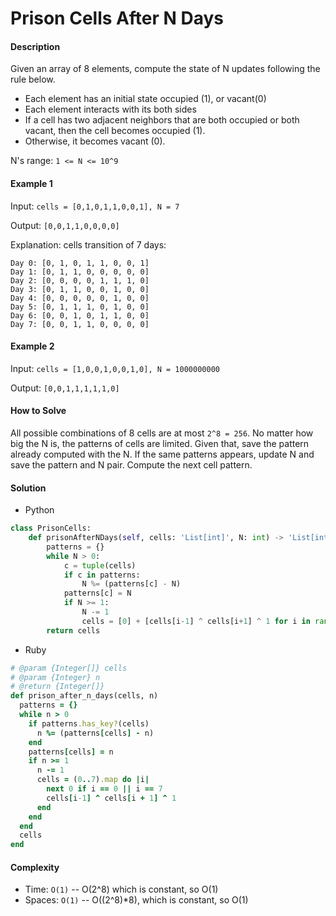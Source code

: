 # Prison Cells After N Days

#### Description

Given an array of 8 elements, compute the state of N updates following the rule below.

- Each element has an initial state occupied (1), or vacant(0)
- Each element interacts with its both sides
- If a cell has two adjacent neighbors that are both occupied or both vacant, then the cell becomes occupied (1).
- Otherwise, it becomes vacant (0).

N's range: `1 <= N <= 10^9`

#### Example 1
Input: `cells = [0,1,0,1,1,0,0,1], N = 7`

Output: `[0,0,1,1,0,0,0,0]`

Explanation: cells transition of 7 days:

```
Day 0: [0, 1, 0, 1, 1, 0, 0, 1]
Day 1: [0, 1, 1, 0, 0, 0, 0, 0]
Day 2: [0, 0, 0, 0, 1, 1, 1, 0]
Day 3: [0, 1, 1, 0, 0, 1, 0, 0]
Day 4: [0, 0, 0, 0, 0, 1, 0, 0]
Day 5: [0, 1, 1, 1, 0, 1, 0, 0]
Day 6: [0, 0, 1, 0, 1, 1, 0, 0]
Day 7: [0, 0, 1, 1, 0, 0, 0, 0]
```

#### Example 2
Input: `cells = [1,0,0,1,0,0,1,0], N = 1000000000`

Output: `[0,0,1,1,1,1,1,0]`

#### How to Solve

All possible combinations of 8 cells are at most `2^8 = 256`.
No matter how big the N is, the patterns of cells are limited.
Given that, save the pattern already computed with the N. If the same patterns appears, update N and save the pattern and N pair.
Compute the next cell pattern.

#### Solution
- Python

```python
class PrisonCells:
    def prisonAfterNDays(self, cells: 'List[int]', N: int) -> 'List[int]':
        patterns = {}
        while N > 0:
            c = tuple(cells)
            if c in patterns:
                N %= (patterns[c] - N)
            patterns[c] = N
            if N >= 1:
                N -= 1
                cells = [0] + [cells[i-1] ^ cells[i+1] ^ 1 for i in range(1, 7)] + [0]
        return cells
```

- Ruby

```ruby
# @param {Integer[]} cells
# @param {Integer} n
# @return {Integer[]}
def prison_after_n_days(cells, n)
  patterns = {}
  while n > 0
    if patterns.has_key?(cells)
      n %= (patterns[cells] - n)
    end
    patterns[cells] = n
    if n >= 1
      n -= 1
      cells = (0..7).map do |i|
        next 0 if i == 0 || i == 7
        cells[i-1] ^ cells[i + 1] ^ 1
      end
    end
  end
  cells
end
```

#### Complexity
- Time: `O(1)` -- O(2^8) which is constant, so O(1)
- Spaces: `O(1)` -- O((2^8)*8), which is constant, so O(1)
